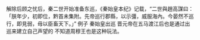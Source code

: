 解除后顾之忧后，秦二世开始准备东巡，《秦始皇本纪》记载，“二世與趙高謀曰：「朕年少，初即位，黔首未集附。先帝巡行郡縣，以示彊，威服海內。今晏然不巡行，即見弱，毋以臣畜天下。」”
例子
秦始皇出巡
晋元帝在五马渡江后也是通过出巡来建立自己声望的
不知道周穆王也是这种玩法。